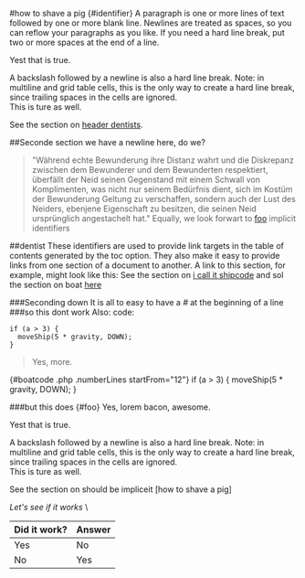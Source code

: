 #how to shave a pig {#identifier}
A paragraph is one or more lines of text followed by one or more blank line. Newlines are treated as spaces, so you can reflow your paragraphs as you like. If you need a hard line break, put two or more spaces at the end of a line.   

Yest that is true.

A backslash followed by a newline is also a hard line break. Note: in multiline and grid table cells, this is the only way to create a hard line break, since trailing spaces in the cells are ignored.
\
This is ture as well.

See the section on
[header dentists](#header-identifiers-in-html-latex-and-context).

##Seconde section
we have a newline here, do we?

>"Während echte Bewunderung ihre Distanz wahrt und die Diskrepanz zwischen dem Bewunderer und dem Bewunderten respektiert, überfällt der Neid seinen Gegenstand mit einem Schwall von Komplimenten, was nicht nur seinem Bedürfnis dient, sich im Kostüm der Bewunderung Geltung zu verschaffen, sondern auch der Lust des Neiders, ebenjene Eigenschaft zu besitzen, die seinen Neid ursprünglich angestachelt hat."
Equally, we look forwart to [foo]() implicit identifiers

##dentist
These identifiers are used to provide link targets in the table of contents generated by the toc option. They also make it easy to provide links from one section of a document to another. A link to this section, for example, might look like this:
See the section on
[i call it shipcode](shipcode) and sol the section on boat [here](boatcode)



###Seconding down
It is all to easy to have a _#_ at the beginning of a line
###so this dont work
Also: code:

~~~~~~~ {#shipcode .php .numberLines startFrom="12"}
if (a > 3) {
  moveShip(5 * gravity, DOWN);
}
~~~~~~~

> Yes, more.
   
   {#boatcode .php .numberLines startFrom="12"}
    if (a > 3) { 
      moveShip(5 * gravity, DOWN);
    }

###but this does {#foo}
Yes, lorem bacon, awesome.

Yest that is true.

A backslash followed by a newline is also a hard line break. Note: in multiline and grid table cells, this is the only way to create a hard line break, since trailing spaces in the cells are ignored.
\
This is ture as well.

See the section on should be impliceit
[how to shave a pig]

*Let's see if it works*
\

|Did it work?|Answer|
|-  |-  |
| Yes | No |
| No | Yes |


